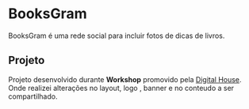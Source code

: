 # BooksGram
BooksGram é uma rede social para incluir fotos de dicas de livros.

## Projeto

Projeto desenvolvido durante **Workshop** promovido pela [Digital House](https://www.digitalhouse.com/br/). Onde realizei alterações no layout, logo , banner e no conteudo a ser compartilhado.
